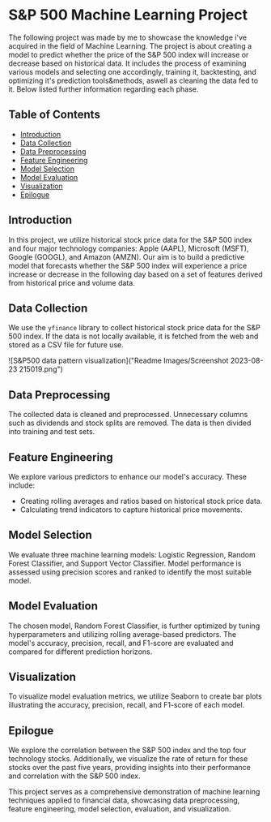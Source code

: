 # S&P 500 Machine Learning Project
The following project was made by me to showcase the knowledge i've acquired in the field of Machine Learning. The project is about creating a model to predict whether the price of the S&P 500 index will increase or decrease based on historical data. It includes the process of examining various models and selecting one accordingly, training it, backtesting, and optimizing it's prediction tools&methods, aswell as cleaning the data fed to it. Below listed further information regarding each phase.

## Table of Contents
- [Introduction](#introduction)
- [Data Collection](#data-collection)
- [Data Preprocessing](#data-preprocessing)
- [Feature Engineering](#feature-engineering)
- [Model Selection](#model-selection)
- [Model Evaluation](#model-evaluation)
- [Visualization](#visualization)
- [Epilogue](#epilogue)

## Introduction
In this project, we utilize historical stock price data for the S&P 500 index and four major technology companies: Apple (AAPL), Microsoft (MSFT), Google (GOOGL), and Amazon (AMZN). Our aim is to build a predictive model that forecasts whether the S&P 500 index will experience a price increase or decrease in the following day based on a set of features derived from historical price and volume data.

## Data Collection
We use the `yfinance` library to collect historical stock price data for the S&P 500 index. If the data is not locally available, it is fetched from the web and stored as a CSV file for future use.

![S&P500 data pattern visualization]("Readme Images/Screenshot 2023-08-23 215019.png")

## Data Preprocessing
The collected data is cleaned and preprocessed. Unnecessary columns such as dividends and stock splits are removed. The data is then divided into training and test sets.

## Feature Engineering
We explore various predictors to enhance our model's accuracy. These include:
- Creating rolling averages and ratios based on historical stock price data.
- Calculating trend indicators to capture historical price movements.

## Model Selection
We evaluate three machine learning models: Logistic Regression, Random Forest Classifier, and Support Vector Classifier. Model performance is assessed using precision scores and ranked to identify the most suitable model.

## Model Evaluation
The chosen model, Random Forest Classifier, is further optimized by tuning hyperparameters and utilizing rolling average-based predictors. The model's accuracy, precision, recall, and F1-score are evaluated and compared for different prediction horizons.

## Visualization
To visualize model evaluation metrics, we utilize Seaborn to create bar plots illustrating the accuracy, precision, recall, and F1-score of each model.

## Epilogue
We explore the correlation between the S&P 500 index and the top four technology stocks. Additionally, we visualize the rate of return for these stocks over the past five years, providing insights into their performance and correlation with the S&P 500 index.

This project serves as a comprehensive demonstration of machine learning techniques applied to financial data, showcasing data preprocessing, feature engineering, model selection, evaluation, and visualization.
 
